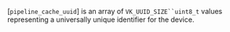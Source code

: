 [`pipeline_cache_uuid`] is an array of `VK_UUID_SIZE``uint8_t`
values representing a universally unique identifier for the device.